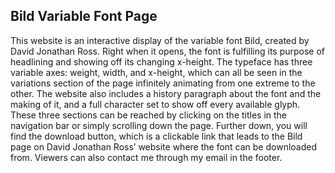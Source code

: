 ## Bild Variable Font Page
This website is an interactive display of the variable font Bild, created by David Jonathan Ross. Right when it opens, the font is fulfilling its purpose of headlining and showing off its changing x-height. The typeface has three variable axes: weight, width, and x-height, which can all be seen in the variations section of the page infinitely animating from one extreme to the other. The website also includes a history paragraph about the font and the making of it, and a full character set to show off every available glyph. These three sections can be reached by clicking on the titles in the navigation bar or simply scrolling down the page. Further down, you will find the download button, which is a clickable link that leads to the Bild page on David Jonathan Ross’ website where the font can be downloaded from. Viewers can also contact me through my email in the footer. 

 

